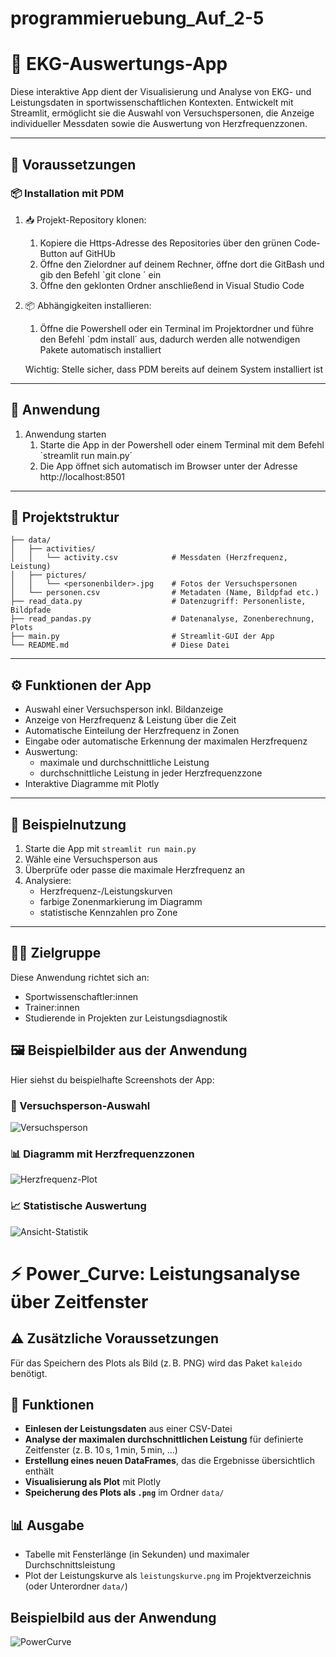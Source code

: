 # programmieruebung_Auf_2-5
# 🧠 EKG-Auswertungs-App

Diese interaktive App dient der Visualisierung und Analyse von EKG- und Leistungsdaten in sportwissenschaftlichen Kontexten. Entwickelt mit Streamlit, ermöglicht sie die Auswahl von Versuchspersonen, die Anzeige individueller Messdaten sowie die Auswertung von Herzfrequenzzonen.

---

## 🔧 Voraussetzungen

### 📦 Installation mit PDM

1. 📥 Projekt-Repository klonen:
    1. Kopiere die Https-Adresse des Repositories über den grünen Code-Button auf GitHUb
    2. Öffne den Zielordner auf deinem Rechner, öffne dort die GitBash und gib den Befehl `git clone <Https-Link>´ ein 
    3. Öffne den geklonten Ordner anschließend in Visual Studio Code 

2. 📦 Abhängigkeiten installieren:
    1. Öffne die Powershell oder ein Terminal im Projektordner und führe den Befehl `pdm install´ aus, dadurch werden alle notwendigen Pakete automatisch installiert 

    Wichtig: Stelle sicher, dass PDM bereits auf deinem System installiert ist

---

## 🚀 Anwendung 
1. Anwendung starten 
    1. Starte die App in der Powershell oder einem Terminal mit dem Befehl `streamlit run main.py´
    2. Die App öffnet sich automatisch im Browser unter der Adresse http://localhost:8501

---

## 🧭 Projektstruktur

```
├── data/
│   ├── activities/
│   │   └── activity.csv            # Messdaten (Herzfrequenz, Leistung)
│   ├── pictures/
│   │   └── <personenbilder>.jpg    # Fotos der Versuchspersonen
│   └── personen.csv                # Metadaten (Name, Bildpfad etc.)
├── read_data.py                    # Datenzugriff: Personenliste, Bildpfade
├── read_pandas.py                  # Datenanalyse, Zonenberechnung, Plots
├── main.py                         # Streamlit-GUI der App
└── README.md                       # Diese Datei
```

---

## ⚙️ Funktionen der App

- Auswahl einer Versuchsperson inkl. Bildanzeige
- Anzeige von Herzfrequenz & Leistung über die Zeit
- Automatische Einteilung der Herzfrequenz in Zonen
- Eingabe oder automatische Erkennung der maximalen Herzfrequenz
- Auswertung:
  - maximale und durchschnittliche Leistung
  - durchschnittliche Leistung in jeder Herzfrequenzzone
- Interaktive Diagramme mit Plotly

---

## 🧪 Beispielnutzung

1. Starte die App mit `streamlit run main.py`
2. Wähle eine Versuchsperson aus
3. Überprüfe oder passe die maximale Herzfrequenz an
4. Analysiere:
   - Herzfrequenz-/Leistungskurven
   - farbige Zonenmarkierung im Diagramm
   - statistische Kennzahlen pro Zone

---

## 👩‍🔬 Zielgruppe

Diese Anwendung richtet sich an:
- Sportwissenschaftler:innen
- Trainer:innen
- Studierende in Projekten zur Leistungsdiagnostik

## 🖼 Beispielbilder aus der Anwendung

Hier siehst du beispielhafte Screenshots der App:

### 👤 Versuchsperson-Auswahl
![Versuchsperson](data/screenshots/Screenshot_1_Tab1.jpg)

### 📊 Diagramm mit Herzfrequenzzonen
![Herzfrequenz-Plot](data/screenshots/Screenshot_2_Tab2.jpg)


### 📈 Statistische Auswertung
![Ansicht-Statistik](data/screenshots/Screenshot_3_tab2_Tabellen.jpg)

# ⚡ Power_Curve: Leistungsanalyse über Zeitfenster

## ⚠️ Zusätzliche Voraussetzungen

Für das Speichern des Plots als Bild (z. B. PNG) wird das Paket `kaleido` benötigt.

## 🔧 Funktionen

- **Einlesen der Leistungsdaten** aus einer CSV-Datei
- **Analyse der maximalen durchschnittlichen Leistung** für definierte Zeitfenster (z. B. 10 s, 1 min, 5 min, …)
- **Erstellung eines neuen DataFrames**, das die Ergebnisse übersichtlich enthält
- **Visualisierung als Plot** mit Plotly
- **Speicherung des Plots als `.png`** im Ordner `data/`

## 📊 Ausgabe

- Tabelle mit Fensterlänge (in Sekunden) und maximaler Durchschnittsleistung
- Plot der Leistungskurve als `leistungskurve.png` im Projektverzeichnis (oder Unterordner `data/`)

## Beispielbild aus der Anwendung 
![PowerCurve](data/power_curve.png)